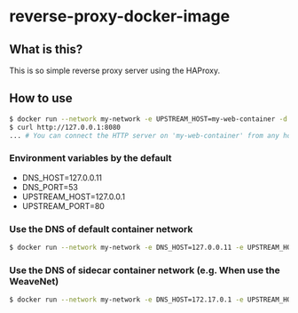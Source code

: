 # reverse-proxy-docker-image

## What is this?

This is so simple reverse proxy server using the HAProxy.

## How to use

```sh
$ docker run --network my-network -e UPSTREAM_HOST=my-web-container -d -p 127.0.0.1:8080:80 hinata/reverse-proxy
$ curl http://127.0.0.1:8080
... # You can connect the HTTP server on 'my-web-container' from any host via the 'hinata/reverse-proxy'
```

### Environment variables by the default

- DNS_HOST=127.0.0.11
- DNS_PORT=53
- UPSTREAM_HOST=127.0.0.1
- UPSTREAM_PORT=80

### Use the DNS of default container network

```sh
$ docker run --network my-network -e DNS_HOST=127.0.0.11 -e UPSTREAM_HOST=my-web-container -d -p 127.0.0.1:8080:80 hinata/reverse-proxy
```

### Use the DNS of sidecar container network (e.g. When use the WeaveNet)

```sh
$ docker run --network my-network -e DNS_HOST=172.17.0.1 -e UPSTREAM_HOST=my-web-container -d -p 127.0.0.1:8080:80 hinata/reverse-proxy
```
